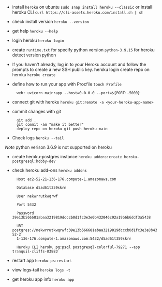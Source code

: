 - install `heroku` on ubuntu `sudo snap install heroku --classic` or install heroku CLI `curl https://cli-assets.heroku.com/install.sh | sh`

- check install version `heroku --version`

- get help `heroku --help`

- login heroku `heroku login`

- create `runtime.txt` for specify python version `python-3.9.15` for heroku detect version python

- If you haven't already, log in to your Heroku account and follow the prompts to create a new SSH public key. heroku login create repo on heroku `heroku create`

- define how to run your app with Procfile `touch Profile`

		web: uvicorn main:app --host=0.0.0.0 --port=${PORT:-5000}

- connect git with heroku `heroku git:remote -a <your-heroku-app-name>`

- commit changes with git

		git add .
		git commit -am "make it better"
		deploy repo on heroku git push heroku main

- Check logs `heroku --tail`

*Note* python verison 3.6.9 is not supported on heroku

- create heroku-postgres instance `heroku addons:create heroku-postgresql:hobby-dev`

- check heroku add-ons `heroku addons`

		Host ec2-52-21-136-176.compute-1.amazonaws.com
		
		Database d5ad61t359skrn
		
		User nekwrrutkwqrwf
		
		Port 5432
		
		Password 39e13b566681abaa3219819dcccb0d1fc3e3e0b432046c92a19b6b6ddf3a5438
		
		URI postgres://nekwrrutkwqrwf:39e13b566681abaa3219819dcccb0d1fc3e3e0b432046c92a19b6b6ddf3a5438@ec2-52-2
		1-136-176.compute-1.amazonaws.com:5432/d5ad61t359skrn
		
		Heroku CLI heroku pg:psql postgresql-colorful-79271 --app tranquil-cliffs-83883

- restart app `heroku ps:restart`

- view logs-tail `heroku logs -t`

- get heroku app info `heroku app`